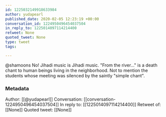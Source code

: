 ```yaml
---
id: 1225032149918633984
author: yudapearl
published_date: 2020-02-05 12:23:19 +00:00
conversation_id: 1224950496454037504
in_reply_to: 1225014097114214400
retweet: None
quoted_tweet: None
type: tweet
tags:

---
```


@shamoons No! Jihadi music is Jihadi music. "From the river..." is a
death chant to human beings living in the neighborhood. Not to mention the students whose meeting was silenced by the saintly "simple chant".

### Metadata

Author: [[@yudapearl]]
Conversation: [[conversation-1224950496454037504]]
In reply to: [[1225014097114214400]]
Retweet of: [[None]]
Quoted tweet: [[None]]
